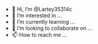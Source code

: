 - 👋 Hi, I’m @Lartey35314c
- 👀 I’m interested in ...
- 🌱 I’m currently learning ...
- 💞️ I’m looking to collaborate on ...
- 📫 How to reach me ...

<!---
Lartey35314c/Lartey35314c is a ✨ special ✨ repository because its `README.md` (this file) appears on your GitHub profile.
You can click the Preview link to take a look at your changes.
--->
